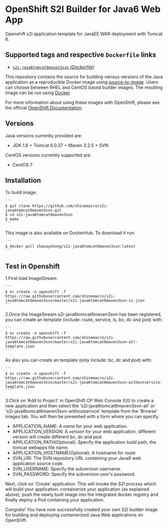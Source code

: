 OpenShift S2I Builder for Java6 Web App
====
Openshift s2i application template for JavaEE WAR deployment with Tomcat 6.

Supported tags and respective `Dockerfile` links
---------

- [`s2i-java6tomcat6maven3svn` (*Dockerfile*)](https://github.com/shinemacro/s2i-java6tomcat6maven3svn/blob/master/Dockerfile)


This repository contains the source for building various versions of
the Java application as a reproducible Docker image using
[source-to-image](https://github.com/openshift/source-to-image).
Users can choose between RHEL and CentOS based builder images.
The resulting image can be run using [Docker](http://docker.io).

For more information about using these images with OpenShift, please see the
official [OpenShift Documentation](https://docs.openshift.org/latest/using_images/s2i_images/python.html).

Versions
--------
Java versions currently provided are:
* JDK 1.6 + Tomcat 6.0.37 + Maven 3.2.5 + SVN

CentOS versions currently supported are:
* CentOS 7

Installation
------------

  To build image:

    ```
    $ git clone https://github.com/shinemacro/s2i-java6tomcat6maven3svn.git
    $ cd s2i-java6tomcat6maven3svn
    $ make
    ```

  This image is also available on DockerHub. To download it run:

    ```
    $ docker pull zhaoayohong/s2i-java6tomcat6maven3svn:latest
    ```

Test in Openshift
----
  1.First load ImageStream:

    ```
    $ oc create -n openshift -f https://raw.githubusercontent.com/shinemacro/s2i-java6tomcat6maven3svn/master/s2i-java6tomcat6maven3svn-is.json
    ```
  
  2.Once the ImageStream s2i-java6tomcat6maven3svn has been registered, you can create an template (include: route, service, is, bc, dc and pod) with:
  
    ```
    $ oc create -n openshift -f https://raw.githubusercontent.com/shinemacro/s2i-java6tomcat6maven3svn/master/s2i-java6tomcat6maven3svn-all-template.json
    ```
  As also you can create an template (only include: bc, dc and pod) with:
  
    ```
    $ oc create -n openshift -f https://raw.githubusercontent.com/shinemacro/s2i-java6tomcat6maven3svn/master/s2i-java6tomcat6maven3svn-withoutservice-template.json
    ```
  
  3.Click on 'Add to Project' in OpenShift CP Web Console (UI) to create a new application and then select the 's2i-java6tomcat6maven3svn-all' or 's2i-java6tomcat6maven3svn-withoutserivce' template from the 'Browse' images tab.  You will then be presented with a form where you can specify 
  * APPLICATION_NAME: A *name* for your web application.
  * APPLICATION_VERSION: A *version* for your web application, different version will create different bc, dc and pod.
  * APPLICATION_PATH(Optional): Specify the application build path, the tomcat webapps file name.
  * APPLICATION_HOSTNAME(Optional): A hostname for route
  * SVN_URI: The SVN repository URL containing your Java6 web application source code.
  * SVN_USERNAME: Specify the subversion username.
  * SVN_PASSWORD: Specify the subversion user's password.
  
  Next, click on 'Create' application.  This will invoke the *S2I process* which will build your application, containerize your application (as explained above), push the newly built image into the integrated docker registry and finally deploy a Pod containing your application.
  
  Congrats! You have now successfully created your own S2I builder image for building and deploying containerized Java Web applications on OpenShift.
